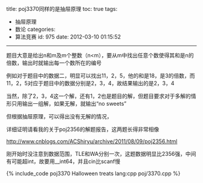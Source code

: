 title: poj3370同样的是抽屉原理
toc: true
tags:
  - 抽屉原理
  - 数论
categories:
  - 算法竞赛
id: 975
date: 2012-03-10 01:15:52
---

题目大意是给出n和m及m个整数（n<m），要从m中找出任意个数使得其和是n的倍数，输出时就输出每一个数所在的编号

例如对于题目中的数据二，明显可以找出11，2，5，他的和是18，是3的倍数，而11，2，5对应于题目中的数据分别是2，3，4，故结果输出的是2，3，4

当然，除了2，3，4这一个解，还有1，2也是题目的解，但题目要求对于多解的情形只用输出一组解，如果无解，就输出“no sweets”

但根据抽屉原理，可以得出没有无解的情况，

详细证明请看我的关于poj2356的解题报告，这两题长得非常相像

http://www.cnblogs.com/ACShiryu/archive/2011/08/09/poj2356.html

刚开始时没注意到数据范围，TLE和WA分别一次，这题数据明显比2356强，中间有可能超int，故要用__int64，并且cin比scanf慢

{% include_code poj3370 Halloween treats lang:cpp poj/3370.cpp %}